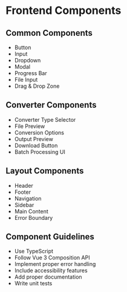 # Frontend Components

## Common Components
- Button
- Input
- Dropdown
- Modal
- Progress Bar
- File Input
- Drag & Drop Zone

## Converter Components
- Converter Type Selector
- File Preview
- Conversion Options
- Output Preview
- Download Button
- Batch Processing UI

## Layout Components
- Header
- Footer
- Navigation
- Sidebar
- Main Content
- Error Boundary

## Component Guidelines
- Use TypeScript
- Follow Vue 3 Composition API
- Implement proper error handling
- Include accessibility features
- Add proper documentation
- Write unit tests 